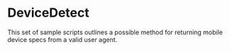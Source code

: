 # DeviceDetect
This set of sample scripts outlines a possible method for returning mobile device specs from a valid user agent.

